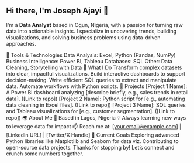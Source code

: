 ## Hi there, I'm Joseph Ajayi 👋

I'm a **Data Analyst** based in Ogun, Nigeria, with a passion for turning raw data into actionable insights. I specialize in uncovering trends, building visualizations, and solving business problems using data-driven approaches.

🔧 Tools & Technologies
Data Analysis: Excel, Python (Pandas, NumPy)
Business Intelligence: Power BI, Tableau
Databases: SQL
Other: Data Cleaning, Storytelling with Data
🌟 What I Do
Transform complex datasets into clear, impactful visualizations.
Build interactive dashboards to support decision-making.
Write efficient SQL queries to extract and manipulate data.
Automate workflows with Python scripts.
📂 Projects
[Project 1 Name]: A Power BI dashboard analyzing [describe briefly, e.g., sales trends in retail data]. ([Link to repo])
[Project 2 Name]: Python script for [e.g., automating data cleaning in Excel files]. ([Link to repo])
[Project 3 Name]: SQL queries and Tableau visualizations for [e.g., customer segmentation]. ([Link to repo])
🌍 About Me
📍 Based in Lagos, Nigeria
💡 Always learning new ways to leverage data for impact
📫 Reach me at: [your.email@example.com] | [LinkedIn URL] | [Twitter/X Handle]
🚀 Current Goals
Exploring advanced Python libraries like Matplotlib and Seaborn for data viz.
Contributing to open-source data projects.
Thanks for stopping by! Let’s connect and crunch some numbers together.
<!--
**JosephAjayiDA/JosephAjayiDA** is a ✨ _special_ ✨ repository because its `README.md` (this file) appears on your GitHub profile.

Here are some ideas to get you started:

- 🔭 I’m currently working on ...
- 🌱 I’m currently learning ...
- 👯 I’m looking to collaborate on ...
- 🤔 I’m looking for help with ...
- 💬 Ask me about ...
- 📫 How to reach me: ...
- 😄 Pronouns: ...
- ⚡ Fun fact: ...
-->
